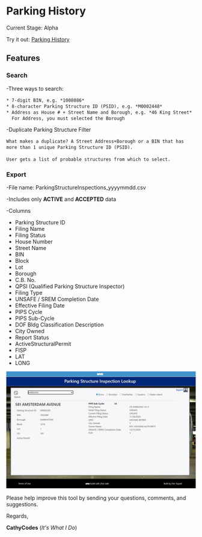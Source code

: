 # Parking History 
Current Stage: Alpha

Try it out: [Parking History](https://cathycodes.github.io/alphahist/alphapark.html)

## Features

### Search
  
  -Three ways to search:

    * 7-digit BIN, e.g. *1008086*
    * 8-character Parking Structure ID (PSID), e.g. *M0002448*
    * Address as House # + Street Name and Borough, e.g. *46 King Street*
      For Address, you must selected the Borough
  -Duplicate Parking Structure Filter
  
    What makes a duplicate? A Street Address+Borough or a BIN that has more than 1 unique Parking Structure ID (PSID).
    
    User gets a list of probable structures from which to select.
    
    
### Export

  -File name: ParkingStructureInspections_yyyymmdd.csv
  
  -Includes only **ACTIVE** and **ACCEPTED** data
  
  -Columns
-	Parking Structure ID
-	Filing Name
-	Filing Status
-	House  Number
-	Street Name
-	BIN
-	Block
-	Lot
-	Borough
-	C.B. No.
-	QPSI  (Qualified Parking Structure Inspector)
-	Filing Type
-	UNSAFE / SREM Completion Date
-	Effective Filing Date
-	PIPS Cycle
-	PIPS Sub-Cycle
-	DOF Bldg Classification Description
-	City Owned
-	Report Status
-	ActiveStructuralPermit
-	FISP
-	LAT
-	LONG
  
![Sample Page](pgsmp.jpg)


Please help improve this tool by sending your questions, comments, and suggestions.


Regards, 

**CathyCodes** (*It's What I Do*)
